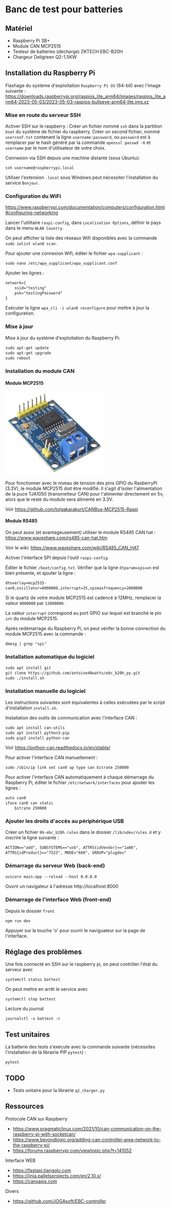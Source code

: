 # Banc de test pour batteries

## Matériel

* Raspberry Pi 3B+
* Module CAN MCP2515
* Testeur de batteries (décharge) ZKTECH EBC-B20H
* Chargeur Deligreen Q2-1.5KW

## Installation du Raspberry Pi

Flashage du système d'exploitation `Raspberry Pi OS` (64-bit) avec l'image suivante :
https://downloads.raspberrypi.org/raspios_lite_arm64/images/raspios_lite_arm64-2023-05-03/2023-05-03-raspios-bullseye-arm64-lite.img.xz

### Mise en route du serveur SSH

Activer SSH sur le raspberry :
Créer un fichier nommé `ssh` dans la partition `boot` du système de fichier du raspberry.
Créer un second fichier, nommé `userconf.txt` contenant la ligne `username:password`, ou `password` est à remplacer par le hash généré par la commande `openssl passwd -6` et `username` par le nom d'utilisateur de votre choix.

Connexion via SSH depuis une machine distante (sous Ubuntu):

    ssh username@raspberrypi.local

Utiliser l'extension `.local` sous Windows peut nécessiter l'installation du service `Bonjour`.

### Configuration du WiFi

https://www.raspberrypi.com/documentation/computers/configuration.html#configuring-networking

Lancer l'utilitaire `raspi-config`, dans `Localisation Options`, définir le pays dans le menu `WLAN Country`.

On peut afficher la liste des réseaux Wifi disponibles avec la commande `sudo iwlist wlan0 scan`.

Pour ajouter une connexion Wifi, éditer le fichier `wpa-supplicant` :

    sudo nano /etc/wpa_supplicant/wpa_supplicant.conf

Ajouter les lignes :

    network={
        ssid="testing"
        psk="testingPassword"
    }

Exécuter la ligne `wpa_cli -i wlan0 reconfigure` pour mettre à jour la configuration.

### Mise à jour

Mise à jour du système d'exploitation du Raspberry Pi:

    sudo apt-get update
    sudo apt-get upgrade
    sudo reboot

### Installation du module CAN

#### Module MCP2515

![MCP2515](https://github.com/antoine40watts/ebc_b20h_py/blob/main/doc/MCP2515%20MODULE.jpg)

Pour fonctionner avec le niveau de tension des pins GPIO du RasberryPi (3.3V), le module MCP2515 doit être modifié. Il s'agit d'isoler l'alimentation de la puce TJA1050 (transmetteur CAN) pour l'alimenter directement en 5v, alors que le reste du module sera alimenté en 3.3V.

Voir https://github.com/tolgakarakurt/CANBus-MCP2515-Raspi

#### Module RS485

On peut aussi (et avantageusement) utiliser le module RS485 CAN hat : https://www.waveshare.com/rs485-can-hat.htm

Voir le wiki:
https://www.waveshare.com/wiki/RS485_CAN_HAT

Activer l'interface SPI depuis l'outil `raspi-config`.

Éditer le fichier `/boot/config.txt`. Vérifier que la ligne `dtparam=spi=on` est bien présente, et ajouter la ligne :

    dtoverlay=mcp2515-can0,oscillator=8000000,interrupt=25,spimaxfrequency=2000000

Si le quartz de votre module MCP2515 est cadencé à 12MHz, remplacer la valeur `8000000` par `12000000`.

La valeur `interrupt` correspond au port GPIO sur lequel est branché le pin `int` du module MCP2515.

Après redémarrage du Raspberry Pi, on peut vérifer la bonne connection du module MCP2515 avec la commande :

    dmesg | grep "spi"

### Installation automatique du logiciel

    sudo apt install git
    git clone https://github.com/antoine40watts/ebc_b20h_py.git
    sudo ./install.sh

### Installation manuelle du logiciel

Les instructions suivantes sont équivalentes à celles exécutées par le script d'installation `install.sh`.

Installation des outils de communication avec l'interface CAN :

    sudo apt install can-utils
    sudo apt install python3-pip
    sudo pip3 install python-can

Voir https://python-can.readthedocs.io/en/stable/

Pour activer l'interface CAN manuellement :

    sudo /sbin/ip link set can0 up type can bitrate 250000

Pour activer l'interface CAN automatiquement à chaque démarrage du Raspberry Pi, éditer le fichier `/etc/network/interfaces` pour ajouter les lignes :

    auto can0
    iface can0 can static
        bitrate 250000

### Ajouter les droits d'accès au périphérique USB

Créer un fichier `99-ebc_b20h.rules` dans le dossier `/lib/udev/rules.d` et y inscrire la ligne suivante :

    ACTION=="add", SUBSYSTEMS=="usb", ATTRS{idVendor}=="1a86", ATTRS{idProduct}=="7523", MODE="660", GROUP="plugdev"

### Démarrage du serveur Web (back-end)

    uvicorn main:app --reload --host 0.0.0.0

Ouvrir un navigateur à l'adresse http://localhost:8000

### Démarrage de l'interface Web (front-end)

Depuis le dossier `front`

    npm run dev

Appuyer sur la touche 'o' pour ouvrir le naviguateur sur la page de l'interface.

## Réglage des problèmes

Une fois connecté en SSH sur le raspberry pi, on peut contrôler l'état du serveur avec

    systemctl status battest

On peut mettre en arrêt le service avec

    systemctl stop battest

Lecture du journal

    journalctl -u battest -r

## Test unitaires

La batterie des tests s'exécute avec la commande suivante (nécessites l'installation de la librairie PIP `pytest`) :

    pytest

## TODO

* Tests unitaire pour la librairie `q2_charger.py`

## Ressources

Protocole CAN sur Raspberry

* https://www.pragmaticlinux.com/2021/10/can-communication-on-the-raspberry-pi-with-socketcan/
* https://www.beyondlogic.org/adding-can-controller-area-network-to-the-raspberry-pi/
* https://forums.raspberrypi.com/viewtopic.php?t=141052

Interface WEB

* https://fastapi.tiangolo.com
* https://jinja.palletsprojects.com/en/2.10.x/
* https://canvasjs.com

Divers

* https://github.com/JOGAsoft/EBC-controller